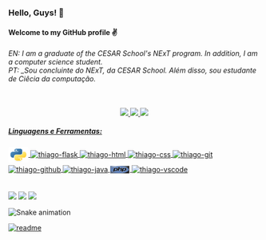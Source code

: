 ### Hello, Guys! 👋
#### Welcome to my GitHub profile ✌

###### EN: I am a graduate of the CESAR School's NExT program. In addition, I am a computer science student.<br>PT: _Sou concluinte do NExT, da CESAR School. Além disso, sou estudante de Ciêcia da computação.

<div style="display: inline_block"><br>

<div align="center">
  <a href="https://github.com/teeagohenrique">
  <img height="140em" src="https://github-readme-stats.vercel.app/api?username=alvarobrayner&show_icons=true&theme=github_dark&include_all_commits=true&count_private=true"/>
  <img height="140em" src="https://github-readme-stats.vercel.app/api/top-langs/?username=teeagohenrique&layout=compact&langs_count=7&theme=github_dark"/>
  <img height="140em" src="http://github-readme-streak-stats.herokuapp.com?user=teeagohenrique&theme=tokyonight&date_format=M%20j%5B%2C%20Y%5D"/>
</div>

##### Linguagens e Ferramentas:
  <img align="center" alt="thiago-Python" height="30" width="40" src="https://raw.githubusercontent.com/devicons/devicon/master/icons/python/python-original.svg">
  <img align="center" alt="thiago-flask" height="30" width="40" src="https://cdn.jsdelivr.net/gh/devicons/devicon/icons/flask/flask-original.svg">
  <img align="center" alt="thiago-html" height="30" width="40" src="https://cdn.jsdelivr.net/gh/devicons/devicon/icons/html5/html5-original-wordmark.svg">
  <img align="center" alt="thiago-css" height="30" width="40" src="https://cdn.jsdelivr.net/gh/devicons/devicon/icons/css3/css3-original-wordmark.svg">
  <img align="center" alt="thiago-git" height="30" width="40" src="https://cdn.jsdelivr.net/gh/devicons/devicon/icons/git/git-original.svg">
  <img align="center" alt="thiago-github" height="30" width="40" src="https://cdn.jsdelivr.net/gh/devicons/devicon/icons/github/github-original.svg">
  <img align="center" alt="thiago-java" height="30" width="40" src="https://cdn.jsdelivr.net/gh/devicons/devicon/icons/java/java-original.svg">
  <img align="center" alt="thiago-PHP" height="30" width="40" src="https://raw.githubusercontent.com/devicons/devicon/master/icons/php/php-original.svg">
  <img align="center" alt="thiago-vscode" height="30" width="40" src="https://cdn.jsdelivr.net/gh/devicons/devicon/icons/vscode/vscode-original.svg">
<br>

##

<div> 
  <a href = "mailto:teeagomelo@gmail.com"><img src="https://img.shields.io/badge/Gmail-D14836?style=for-the-badge&logo=gmail&logoColor=white" target="_blank"></a>
  <a href="https://www.linkedin.com/in/teagohenrique/" target="_blank"><img src="https://img.shields.io/badge/LinkedIn-0077B5?style=for-the-badge&logo=linkedin&logoColor=white" target="_blank"></a>
  <a href="https://www.instagram.com/teagohenrique/" target="_blank"><img src="https://img.shields.io/badge/-Instagram-%23E4405F?style=for-the-badge&logo=instagram&logoColor=white" target="_blank"></a>
  
  ![Snake animation](https://github.com/teeagohenrique/teeagohenrique/blob/output/github-contribution-grid-snake.svg)
 
</div>
 
[![readme](https://github-readme-stats.vercel.app/api/pin/?username=TEEAGOHENRIQUE&repo=TEEAGOHENRIQUE&theme=react)](https://github.com/TEEAGOHENRIQUE/TEEAGOHENRIQUE)
